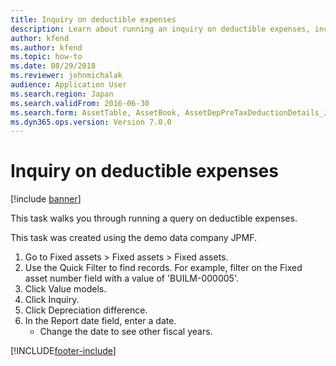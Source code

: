 ```yaml
---
title: Inquiry on deductible expenses
description: Learn about running an inquiry on deductible expenses, including a step-by-step process using the JPMF demo data company.
author: kfend
ms.author: kfend
ms.topic: how-to
ms.date: 08/29/2018
ms.reviewer: johnmichalak
audience: Application User
ms.search.region: Japan
ms.search.validFrom: 2016-06-30
ms.search.form: AssetTable, AssetBook, AssetDepPreTaxDeductionDetails_JP
ms.dyn365.ops.version: Version 7.0.0
---
```


# Inquiry on deductible expenses

[!include [banner](../../includes/banner.md)]

This task walks you through running a query on deductible expenses.



This task was created using the demo data company JPMF.



1. Go to Fixed assets > Fixed assets > Fixed assets.
2. Use the Quick Filter to find records. For example, filter on the Fixed asset number field with a value of 'BUILM-000005'.
3. Click Value models.
4. Click Inquiry.
5. Click Depreciation difference.
6. In the Report date field, enter a date.
    * Change the date to see other fiscal years.  



[!INCLUDE[footer-include](../../../includes/footer-banner.md)]
